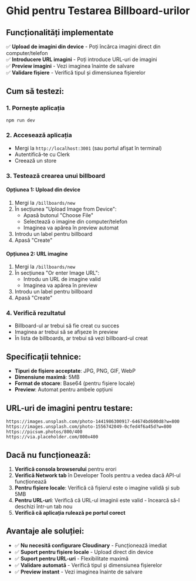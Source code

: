 # Ghid pentru Testarea Billboard-urilor

## Funcționalități implementate

✅ **Upload de imagini din device** - Poți încărca imagini direct din computer/telefon  
✅ **Introducere URL imagini** - Poți introduce URL-uri de imagini  
✅ **Preview imagini** - Vezi imaginea înainte de salvare  
✅ **Validare fișiere** - Verifică tipul și dimensiunea fișierelor  

## Cum să testezi:

### 1. Pornește aplicația
```bash
npm run dev
```

### 2. Accesează aplicația
- Mergi la `http://localhost:3001` (sau portul afișat în terminal)
- Autentifică-te cu Clerk
- Creează un store

### 3. Testează crearea unui billboard

#### Opțiunea 1: Upload din device
1. Mergi la `/billboards/new`
2. În secțiunea "Upload Image from Device":
   - Apasă butonul "Choose File"
   - Selectează o imagine din computer/telefon
   - Imaginea va apărea în preview automat
3. Introdu un label pentru billboard
4. Apasă "Create"

#### Opțiunea 2: URL imagine
1. Mergi la `/billboards/new`
2. În secțiunea "Or enter Image URL":
   - Introdu un URL de imagine valid
   - Imaginea va apărea în preview
3. Introdu un label pentru billboard
4. Apasă "Create"

### 4. Verifică rezultatul
- Billboard-ul ar trebui să fie creat cu succes
- Imaginea ar trebui să se afișeze în preview
- În lista de billboards, ar trebui să vezi billboard-ul creat

## Specificații tehnice:

- **Tipuri de fișiere acceptate**: JPG, PNG, GIF, WebP
- **Dimensiune maximă**: 5MB
- **Format de stocare**: Base64 (pentru fișiere locale)
- **Preview**: Automat pentru ambele opțiuni

## URL-uri de imagini pentru testare:

```
https://images.unsplash.com/photo-1441986300917-64674bd600d8?w=800
https://images.unsplash.com/photo-1556742049-0cfed4f6a45d?w=800
https://picsum.photos/800/400
https://via.placeholder.com/800x400
```

## Dacă nu funcționează:

1. **Verifică consola browserului** pentru erori
2. **Verifică Network tab** în Developer Tools pentru a vedea dacă API-ul funcționează
3. **Pentru fișiere locale**: Verifică că fișierul este o imagine validă și sub 5MB
4. **Pentru URL-uri**: Verifică că URL-ul imaginii este valid - încearcă să-l deschizi într-un tab nou
5. **Verifică că aplicația rulează pe portul corect**

## Avantaje ale soluției:

- ✅ **Nu necesită configurare Cloudinary** - Funcționează imediat
- ✅ **Suport pentru fișiere locale** - Upload direct din device
- ✅ **Suport pentru URL-uri** - Flexibilitate maximă
- ✅ **Validare automată** - Verifică tipul și dimensiunea fișierelor
- ✅ **Preview instant** - Vezi imaginea înainte de salvare
